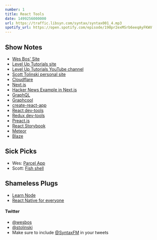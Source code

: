 ```yaml
---
number: 1
title: React Tools
date: 1499256000000
url: https://traffic.libsyn.com/syntax/syntax001_4.mp3
spotify_url: https://open.spotify.com/episode/190pr2exMSrb6eeqAyFKWV
---
```


## Show Notes
* [Wes Bos' Site](https://wesbos.com)
* [Level Up Tutorials site](https://www.leveluptutorials.com/)
* [Level Up Tutorials YouTube channel](https://www.youtube.com/user/LevelUpTuts)
* [Scott Tolinski personal site](http://www.scotttolinski.com/)
* [Cloudflare](https://www.cloudflare.com/)
* [Next.js](https://learnnextjs.com/)
* [Hacker News Example in Next.js](https://github.com/now-examples/next-news)
* [GraphQL](http://graphql.org/learn/)
* [Graphcool](https://www.graph.cool/)
* [create-react-app](https://github.com/facebookincubator/create-react-app)
* [React dev-tools](https://github.com/facebook/react-devtools)
* [Redux dev-tools](https://github.com/gaearon/redux-devtools)
* [Preact.js](https://preactjs.com/)
* [React Storybook](https://github.com/storybooks/storybook)
* [Meteor](https://www.meteor.com/)
* [Blaze](http://blazejs.org/)

## Sick Picks

* Wes: [Parcel App](https://parcelapp.net/)
* Scott: [Fish shell](https://fishshell.com/)

## Shameless Plugs

* [Learn Node](http://wesbos.com/learn-node/)
* [React Native for everyone](https://www.leveluptutorials.com/store/products/tutorials/lut-dd014)

#### Twitter
 * [@wesbos](https://twitter.com/wesbos)
 * [@stolinski](https://twitter.com/stolinski)
 * Make sure to include [@SyntaxFM](https://twitter.com/SyntaxFM) in your tweets
